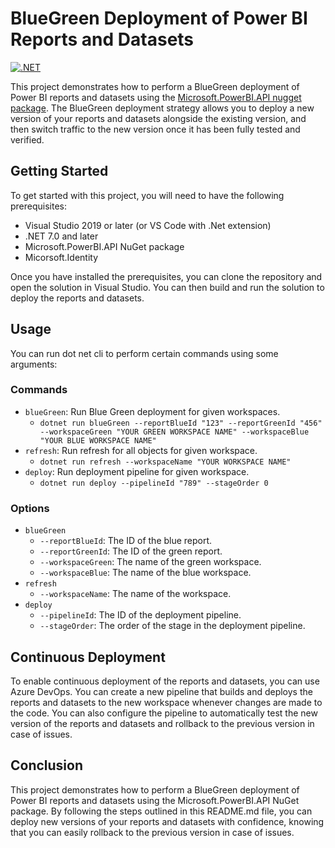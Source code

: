 # BlueGreen Deployment of Power BI Reports and Datasets
[![.NET](https://github.com/AllDwarf/PowerBiService/actions/workflows/dotnet.yml/badge.svg?event=pull_request)](https://github.com/AllDwarf/PowerBiService/actions/workflows/dotnet.yml)

This project demonstrates how to perform a BlueGreen deployment of Power BI reports and datasets using the [Microsoft.PowerBI.API nugget package](https://github.com/Microsoft/PowerBI-CSharp). The BlueGreen deployment strategy allows you to deploy a new version of your reports and datasets alongside the existing version, and then switch traffic to the new version once it has been fully tested and verified.

## Getting Started

To get started with this project, you will need to have the following prerequisites:

- Visual Studio 2019 or later (or VS Code with .Net extension)
- .NET 7.0 and later
- Microsoft.PowerBI.API NuGet package
- Micorsoft.Identity

Once you have installed the prerequisites, you can clone the repository and open the solution in Visual Studio. You can then build and run the solution to deploy the reports and datasets.

## Usage
You can run dot net cli to perform certain commands using some arguments:
### Commands
- ```blueGreen```: Run Blue Green deployment for given workspaces.
    - ```dotnet run blueGreen --reportBlueId "123" --reportGreenId "456" --workspaceGreen "YOUR GREEN WORKSPACE NAME" --workspaceBlue "YOUR BLUE WORKSPACE NAME"```
- ```refresh```: Run refresh for all objects for given workspace.
    - ```dotnet run refresh --workspaceName "YOUR WORKSPACE NAME"```
- ```deploy```: Run deployment pipeline for given workspace.
    - ```dotnet run deploy --pipelineId "789" --stageOrder 0```
### Options
- ```blueGreen```
    - ```--reportBlueId```: The ID of the blue report.
    - ```--reportGreenId```: The ID of the green report.
    - ```--workspaceGreen```: The name of the green workspace.
    - ```--workspaceBlue```: The name of the blue workspace.
 - ```refresh```   
    - ```--workspaceName```: The name of the workspace.
- ```deploy```
    - ```--pipelineId```: The ID of the deployment pipeline.
    - ```--stageOrder```: The order of the stage in the deployment pipeline.
## Continuous Deployment

To enable continuous deployment of the reports and datasets, you can use Azure DevOps. You can create a new pipeline that builds and deploys the reports and datasets to the new workspace whenever changes are made to the code. You can also configure the pipeline to automatically test the new version of the reports and datasets and rollback to the previous version in case of issues.

## Conclusion

This project demonstrates how to perform a BlueGreen deployment of Power BI reports and datasets using the Microsoft.PowerBI.API NuGet package. By following the steps outlined in this README.md file, you can deploy new versions of your reports and datasets with confidence, knowing that you can easily rollback to the previous version in case of issues.